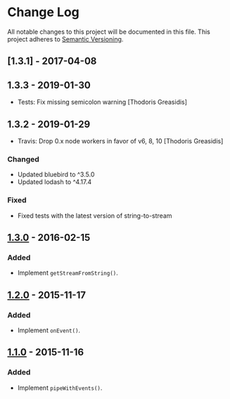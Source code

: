 # Change Log

All notable changes to this project will be documented in this file.
This project adheres to [Semantic Versioning](http://semver.org/).

## [1.3.1] - 2017-04-08

## 1.3.3 - 2019-01-30

* Tests: Fix missing semicolon warning [Thodoris Greasidis]

## 1.3.2 - 2019-01-29

* Travis: Drop 0.x node workers in favor of v6, 8, 10 [Thodoris Greasidis]

### Changed

- Updated bluebird to ^3.5.0
- Updated lodash to ^4.17.4

### Fixed

- Fixed tests with the latest version of string-to-stream

## [1.3.0] - 2016-02-15

### Added

- Implement `getStreamFromString()`.

## [1.2.0] - 2015-11-17

### Added

- Implement `onEvent()`.

## [1.1.0] - 2015-11-16

### Added

- Implement `pipeWithEvents()`.

[1.4.0]: https://github.com/jviotti/rindle/compare/v1.3.0...v1.4.0
[1.3.0]: https://github.com/jviotti/rindle/compare/v1.2.0...v1.3.0
[1.2.0]: https://github.com/jviotti/rindle/compare/v1.1.0...v1.2.0
[1.1.0]: https://github.com/jviotti/rindle/compare/v1.0.0...v1.1.0
